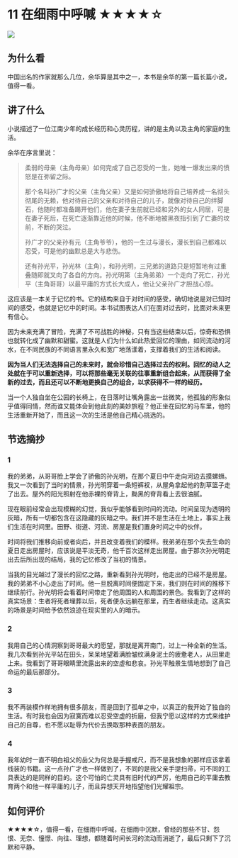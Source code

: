 # 11 在细雨中呼喊 ★★★★☆

![](11%20%E5%9C%A8%E7%BB%86%E9%9B%A8%E4%B8%AD%E5%91%BC%E5%96%8A%20%E2%98%85%E2%98%85%E2%98%85%E2%98%85%E2%98%86/Banner.032.png)

## 为什么看 

中国出名的作家就那么几位，余华算是其中之一，本书是余华的第一篇长篇小说，值得一看。

## 讲了什么

小说描述了一位江南少年的成长经历和心灵历程，讲的是主角以及主角的家庭的生活。

余华在序言里说：

> 柔弱的母亲（主角母亲）如何完成了自己忍受的一生，她唯一爆发出来的愤怒是在弥留之际。  
>   
> 那个名叫孙广才的父亲（主角父亲）又是如何骄傲地将自己培养成一名彻头彻尾的无赖，他对待自己的父亲和对待自己的儿子，就像对待自己的绊脚石，他随时都准备踢开他们，他在妻子生前就已经和另外的女人同居，可是在妻子死后，在死亡逐渐靠近他的时候，他不断地被黑夜指引到了亡妻的坟前，不断的哭泣。  
>   
> 孙广才的父亲孙有元（主角爷爷），他的一生过与漫长，漫长到自己都难以忍受，可是他的幽默总是大与悲伤。  
>   
> 还有孙光平，孙光林（主角），和孙光明，三兄弟的道路只是短暂地有过重叠随即就叉向了各自的方向。孙光明第（主角弟弟）一个走向了死亡，孙光平（主角哥哥）以最平庸的方式长大成人，他让父亲孙广才胆战心惊。  

这应该是一本关于记忆的书。它的结构来自于对时间的感受，确切地说是对已知时间的感受，也就是记忆中的时间。本书试图表达人们在面对过去时，比面对未来更有信心。

因为未来充满了冒险，充满了不可战胜的神秘，只有当这些结束以后，惊奇和恐惧也就转化成了幽默和甜蜜。这就是人们为什么如此热爱回忆的理由，如同流动的河水，在不同民族的不同语言里永久和宽广地荡漾着，支撑着我们的生活和阅读。

**因为当人们无法选择自己的未来时，就会珍惜自己选择过去的权利。回忆的动人之处就在于可以重新选择，可以将那些毫无关联的往事重新组合起来，从而获得了全新的过去，而且还可以不断地更换自己的组合，以求获得不一样的经历。**

当一个人独自坐在公园的长椅上，在日落时让嘴角露出一丝微笑，他孤独的形象似乎值得同情，然而谁又能体会到他此刻的美妙旅程？他正坐在回忆的马车里，他的生活重新开始了，而且这一次的生活是他自己精心挑选的。

## 节选摘抄

### 1

我的弟弟，从哥哥脸上学会了骄傲的孙光明，在那个夏日中午走向河边去摸螺蛳。我又一次看到了当时的情景，孙光明穿着一条短裤衩，从屋角拿起他的割草篮子走了出去。屋外的阳光照射在他赤裸的脊背上，黝黑的脊背看上去很油腻。

现在眼前经常会出现模糊的幻觉，我似乎能够看到时间的流动。时间呈现为透明的灰暗，所有一切都包含在这隐藏的灰暗之中。我们并不是生活在土地上，事实上我们生活在时间里。田野、街道、河流、房屋是我们置身时间之中的伙伴。

时间将我们推移向前或者向后，并且改变着我们的模样。我弟弟在那个失去生命的夏日走出房屋时，应该说是平淡无奇，他千百次这样走出房屋。由于那次孙光明走出去后所出现的结局，我的记忆修改了当初的情景。

当我的目光越过了漫长的回忆之路，重新看到孙光明时，他走出的已经不是房屋。我的弟弟不小心走出了时间。他一旦脱离时间便固定下来，我们则在时间的推移下继续前行。孙光明将会看着时间带走了他周围的人和周围的景色。我看到了这样的真实场景：生者将死者埋葬以后，死者便永远躺在那里，而生者继续走动。这真实的场景是时间给予依然浪迹在现实里的人的暗示。

### 2

我用自己的心情洞察到哥哥最大的愿望，那就是离开南门，过上一种全新的生活。我几次看到孙光平站在田头，呆呆地望着满脸皱纹满身泥土的疲惫老人，从田里走上来。我看到了哥哥眼睛里流露出来的空虚和悲哀。孙光平触景生情地想到了自己命运的最后那部分。

### 3

我不再装模作样地拥有很多朋友，而是回到了孤单之中，以真正的我开始了独自的生活。有时我也会因为寂寞而难以忍受空虚的折磨，但我宁愿以这样的方式来维护自己的自尊，也不愿以耻辱为代价去换取那种表面的朋友。

### 4

我年幼时一直不明白祖父的岳父为何总是手握戒尺，而不是我想象的那样应该拿着线装的书籍。这一点孙广才也一样做到了，不同的是我父亲手提扫帚，可不同的工具表达的是同样的目的。这个可怕的亡灵具有旧时代的严厉，他用自己的平庸去教育两个和他一样平庸的儿子，而且异想天开地指望他们光耀祖宗。

## 如何评价

★★★★☆，值得一看，在细雨中呼喊，在细雨中沉默，曾经的那些不甘、怨恨、无奈、憧憬、向往、理想，都随着时间长河的流动而消逝了，最后只剩下了沉默和平静。